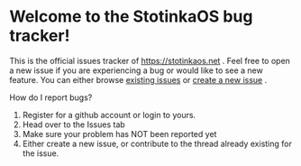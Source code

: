 # Welcome to the StotinkaOS bug tracker!

This is the official issues tracker of https://stotinkaos.net . Feel free to open a new issue if you are experiencing a bug or would like to see a new feature. You can either browse [existing issues](https://github.com/StotinkaOS/bugs/issues) or [create a new issue](https://github.com/StotinkaOS/bugs/issues/new) .

How do I report bugs?

1. Register for a github account or login to yours.
2. Head over to the Issues tab
3. Make sure your problem has NOT been reported yet
4. Either create a new issue, or contribute to the thread already existing for the issue.
